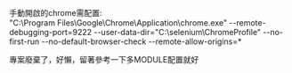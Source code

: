 手動開啟的chrome需配置:  
"C:\Program Files\Google\Chrome\Application\chrome.exe" --remote-debugging-port=9222 --user-data-dir="C:\selenium\ChromeProfile" --no-first-run --no-default-browser-check --remote-allow-origins=*


專案廢棄了，好懶，留著參考一下多MODULE配置就好
